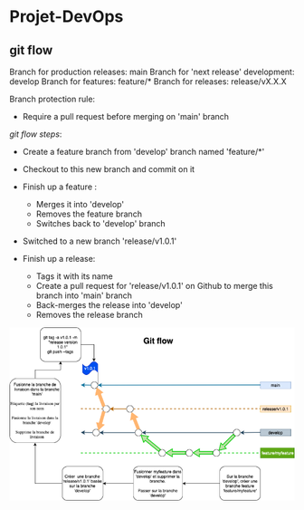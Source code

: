 # Projet-DevOps

## git flow

Branch for production releases: main
Branch for 'next release' development: develop
Branch for features: feature/*
Branch for releases: release/vX.X.X

Branch protection rule:
- Require a pull request before merging on 'main' branch

*git flow steps*:
- Create a feature branch from 'develop' branch named 'feature/*'
- Checkout to this new branch and commit on it
- Finish up a feature :
  - Merges it into 'develop'
  - Removes the feature branch
  - Switches back to 'develop' branch

- Switched to a new branch 'release/v1.0.1'
- Finish up a release:
  - Tags it with its name
  - Create a pull request for 'release/v1.0.1' on Github to merge this branch into 'main' branch
  - Back-merges the release into 'develop'
  - Removes the release branch

![git flow](images/gitflow.drawio.png)

